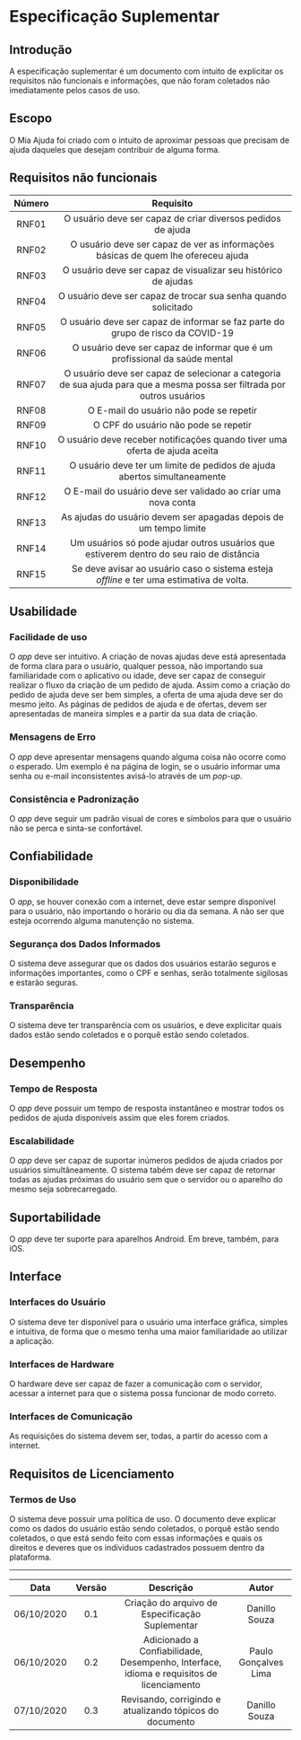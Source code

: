 # Especificação Suplementar

## Introdução

A especificação suplementar é um documento com intuito de explicitar os requisitos não funcionais e informações, que não foram coletados não imediatamente pelos casos de uso.

## Escopo

O Mia Ajuda foi criado com o intuito de aproximar pessoas que precisam de ajuda daqueles que desejam contribuir de alguma forma.
  
## Requisitos não funcionais

|Número|Requisito|
|:-:|:-:|
|RNF01|O usuário deve ser capaz de criar diversos pedidos de ajuda|
|RNF02|O usuário deve ser capaz de ver as informações básicas de quem lhe ofereceu ajuda|
|RNF03|O usuário deve ser capaz de visualizar seu histórico de ajudas|
|RNF04|O usuário deve ser capaz de trocar sua senha quando solicitado|
|RNF05|O usuário deve ser capaz de informar se faz parte do grupo de risco da COVID-19|
|RNF06|O usuário deve ser capaz de informar que é um profissional da saúde mental|
|RNF07|O usuário deve ser capaz de selecionar a categoria de sua ajuda para que a mesma possa ser filtrada por outros usuários|
|RNF08|O E-mail do usuário não pode se repetir|
|RNF09|O CPF do usuário não pode se repetir|
|RNF10|O usuário deve receber notificações quando tiver uma oferta de ajuda aceita|
|RNF11|O usuário deve ter um limite de pedidos de ajuda abertos simultaneamente|
|RNF12|O E-mail do usuário deve ser validado ao criar uma nova conta|
|RNF13|As ajudas do usuário devem ser apagadas depois de um tempo limite|
|RNF14|Um usuários só pode ajudar outros usuários que estiverem dentro do seu raio de distância|
|RNF15|Se deve avisar ao usuário caso o sistema esteja *offline* e ter uma estimativa de volta.|

## Usabilidade

### Facilidade de uso

O *app* deve ser intuitivo. A criação de novas ajudas deve está apresentada de forma clara para o usuário, qualquer pessoa, não importando sua familiaridade com o aplicativo ou idade, deve ser capaz de conseguir realizar o fluxo da criação de um pedido de ajuda. Assim como a criação do pedido de ajuda deve ser bem simples, a oferta de uma ajuda deve ser do mesmo jeito. As páginas de pedidos de ajuda e de ofertas, devem ser apresentadas de maneira simples e a partir da sua data de criação.

### Mensagens de Erro

O *app* deve apresentar mensagens quando alguma coisa não ocorre como o esperado. Um exemplo é na página de login, se o usuário informar uma senha ou e-mail inconsistentes avisá-lo através de um *pop-up*.

### Consistência e Padronização

O *app* deve seguir um padrão visual de cores e símbolos para que o usuário não se perca e sinta-se confortável.

## Confiabilidade

### Disponibilidade

O *app*, se houver conexão com a internet, deve estar sempre disponível para o usuário, não importando o horário ou dia da semana. A não ser que esteja ocorrendo alguma manutenção no sistema.

### Segurança dos Dados Informados

O sistema deve assegurar que os dados dos usuários estarão seguros e informações importantes, como o CPF e senhas, serão totalmente sigilosas e estarão seguras.

### Transparência

O sistema deve ter transparência com os usuários, e deve explicitar quais dados estão sendo coletados e o porquê estão sendo coletados.

## Desempenho

### Tempo de Resposta

O *app* deve possuir um tempo de resposta instantâneo e mostrar todos os pedidos de ajuda disponíveis assim que eles forem criados.

### Escalabilidade

O *app* deve ser capaz de suportar inúmeros pedidos de ajuda criados por usuários simultâneamente. O sistema tabém deve ser capaz de retornar todas as ajudas próximas do usuário sem que o servidor ou o aparelho do mesmo seja sobrecarregado.

## Suportabilidade

O *app* deve ter suporte para aparelhos Android. Em breve, também, para iOS.

## Interface

### Interfaces do Usuário

O sistema deve ter disponível para o usuário uma interface gráfica, simples e intuitiva, de forma que o mesmo tenha uma maior familiaridade ao utilizar a aplicação.

### Interfaces de Hardware

O hardware deve ser capaz de fazer a comunicação com o servidor, acessar a internet para que o sistema possa funcionar de modo correto.

### Interfaces de Comunicação

As requisições do sistema devem ser, todas, a partir do acesso com a internet.

## Requisitos de Licenciamento

### Termos de Uso

O sistema deve possuir uma política de uso. O documento deve explicar como os dados do usuário estão sendo coletados, o porquê estão sendo coletados, o que está sendo feito com essas informações e quais os direitos e deveres que os individuos cadastrados possuem dentro da plataforma.

---
|Data|Versão|Descrição|Autor|
|:-:|:-:|:-:|:-:|
|06/10/2020|0.1|Criação do arquivo de Especificação Suplementar|Danillo Souza|
|06/10/2020|0.2|Adicionado a Confiabilidade, Desempenho, Interface, idioma e requisitos de licenciamento|Paulo Gonçalves Lima|
|07/10/2020|0.3|Revisando, corrigindo e atualizando tópicos do documento|Danillo Souza|
